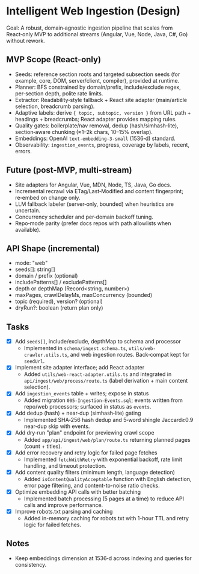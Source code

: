 # Intelligent Web Ingestion (Design)

Goal: A robust, domain‑agnostic ingestion pipeline that scales from React‑only MVP to additional streams (Angular, Vue, Node, Java, C#, Go) without rework.

## MVP Scope (React-only)

- Seeds: reference section roots and targeted subsection seeds (for example, core, DOM, server/client, compiler), provided at runtime.
- Planner: BFS constrained by domain/prefix, include/exclude regex, per‑section depth, polite rate limits.
- Extractor: Readability‑style fallback + React site adapter (main/article selection, breadcrumb parsing).
- Adaptive labels: derive `{ topic, subtopic, version }` from URL path + headings + breadcrumbs; React adapter provides mapping rules.
- Quality gates: boilerplate/nav removal, dedup (hash/simhash‑lite), section‑aware chunking (≈1–2k chars, 10–15% overlap).
- Embeddings: OpenAI `text-embedding-3-small` (1536‑d) standard.
- Observability: `ingestion_events`, progress, coverage by labels, recent, errors.

## Future (post‑MVP, multi‑stream)

- Site adapters for Angular, Vue, MDN, Node, TS, Java, Go docs.
- Incremental recrawl via ETag/Last‑Modified and content fingerprint; re‑embed on change only.
- LLM fallback labeler (server‑only, bounded) when heuristics are uncertain.
- Concurrency scheduler and per‑domain backoff tuning.
- Repo‑mode parity (prefer docs repos with path allowlists when available).

## API Shape (incremental)

- mode: "web"
- seeds[]: string[]
- domain / prefix (optional)
- includePatterns[] / excludePatterns[]
- depth or depthMap (Record<string, number>)
- maxPages, crawlDelayMs, maxConcurrency (bounded)
- topic (required), version? (optional)
- dryRun?: boolean (return plan only)

## Tasks

- [x] Add `seeds[]`, include/exclude, depthMap to schema and processor
  - Implemented in `schema/ingest.schema.ts`, `utils/web-crawler.utils.ts`, and web ingestion routes. Back‑compat kept for `seedUrl`.
- [x] Implement site adapter interface; add React adapter
  - Added `utils/web-react-adapter.utils.ts` and integrated in `api/ingest/web/process/route.ts` (label derivation + main content selection).
- [x] Add `ingestion_events` table + writes; expose in status
  - Added migration `005-Ingestion-Events.sql`; events written from repo/web processors; surfaced in status as `events`.
- [x] Add dedup (hash) + near‑dup (simhash‑lite) gating
  - Implemented SHA‑256 hash dedup and 5‑word shingle Jaccard≥0.9 near‑dup skip with events.
- [x] Add dry‑run "plan" endpoint for previewing crawl scope
  - Added `app/api/ingest/web/plan/route.ts` returning planned pages (count + titles).
- [x] Add error recovery and retry logic for failed page fetches
  - Implemented `fetchWithRetry` with exponential backoff, rate limit handling, and timeout protection.
- [x] Add content quality filters (minimum length, language detection)
  - Added `isContentQualityAcceptable` function with English detection, error page filtering, and content-to-noise ratio checks.
- [x] Optimize embedding API calls with better batching
  - Implemented batch processing (5 pages at a time) to reduce API calls and improve performance.
- [x] Improve robots.txt parsing and caching
  - Added in-memory caching for robots.txt with 1-hour TTL and retry logic for failed fetches.

## Notes

- Keep embeddings dimension at 1536‑d across indexing and queries for consistency.
